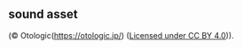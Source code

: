 ## sound asset

(© Otologic(https://otologic.jp/) ([Licensed under CC BY 4.0](https://creativecommons.org/licenses/by/4.0/))).